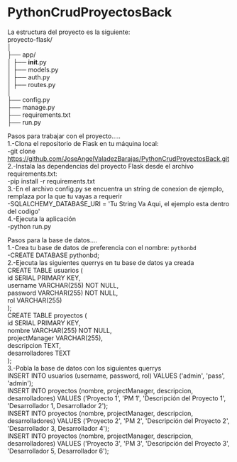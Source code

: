 # PythonCrudProyectosBack

La estructura del proyecto es la siguiente:<br>
proyecto-flask/<br>
│<br>
├── app/<br>
│   ├── __init__.py<br>
│   ├── models.py<br>
│   ├── auth.py<br>
│   ├── routes.py<br>
│<br>
├── config.py<br>
├── manage.py<br>
├── requirements.txt<br>
├── run.py<br>

Pasos para trabajar con el proyecto.....<br>
1.-Clona el repositorio de Flask en tu máquina local:<br>
-git clone <https://github.com/JoseAngelValadezBarajas/PythonCrudProyectosBack.git><br>
2.-Instala las dependencias del proyecto Flask desde el archivo requirements.txt:<br>
-pip install -r requirements.txt<br>
3.-En el archivo config.py se encuentra un string de conexion de ejemplo, remplaza por la que tu vayas a requerir<br>
-SQLALCHEMY_DATABASE_URI = 'Tu String Va Aqui, el ejemplo esta dentro del codigo'<br>
4.-Ejecuta la aplicación<br>
-python run.py<br>

Pasos para la base de datos....<br>
1.-Crea tu base de datos de preferencia con el nombre: `pythonbd`<br>
-CREATE DATABASE pythonbd;<br>
2.-Ejecuta las siguientes querrys en tu base de datos ya creada<br>
CREATE TABLE usuarios (<br>
    id SERIAL PRIMARY KEY,<br>
    username VARCHAR(255) NOT NULL,<br>
    password VARCHAR(255) NOT NULL,<br>
    rol VARCHAR(255)<br>
);<br>
CREATE TABLE proyectos (<br>
    id SERIAL PRIMARY KEY,<br>
    nombre VARCHAR(255) NOT NULL,<br>
    projectManager VARCHAR(255),<br>
    descripcion TEXT,<br>
    desarrolladores TEXT<br>
);<br>
3.-Pobla la base de datos con los siguientes querrys<br>
INSERT INTO usuarios (username, password, rol) VALUES ('admin', 'pass', 'admin');<br>
INSERT INTO proyectos (nombre, projectManager, descripcion, desarrolladores) VALUES ('Proyecto 1', 'PM 1', 'Descripción del Proyecto 1', 'Desarrollador 1, Desarrollador 2');<br>
INSERT INTO proyectos (nombre, projectManager, descripcion, desarrolladores) VALUES ('Proyecto 2', 'PM 2', 'Descripción del Proyecto 2', 'Desarrollador 3, Desarrollador 4');<br>
INSERT INTO proyectos (nombre, projectManager, descripcion, desarrolladores) VALUES ('Proyecto 3', 'PM 3', 'Descripción del Proyecto 3', 'Desarrollador 5, Desarrollador 6');<br>
